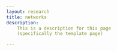 ```yaml
---
layout: research
title: networks
description: 
    This is a description for this page
    (specifically the template page)

---
```

